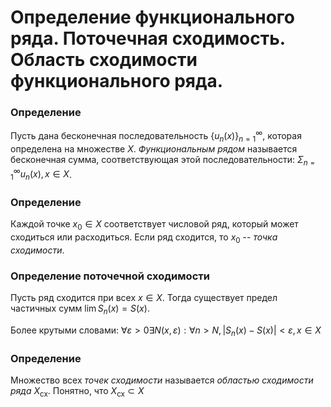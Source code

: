 # Определение функционального ряда. Поточечная сходимость. Область сходимости функционального ряда.

### Определение

Пусть дана бесконечная последовательность $\{u_n(x)\}_{n=1}^\infty$, которая
определена на множестве $X$. *Функциональным рядом* называется бесконечная
сумма, соответствующая этой последовательности:
$\Sigma_{n=1}^\infty u_n(x), x \in X$.

### Определение

Каждой точке $x_0 \in X$ соответствует числовой ряд, который может сходиться
или расходиться. Если ряд сходится, то $x_0$ -- *точка сходимости*.

### Определение поточечной сходимости

Пусть ряд сходится при всех $x \in X$. Тогда существует предел частичных сумм 
$\lim S_n(x) = S(x)$.

Более крутыми словами: $\forall \varepsilon > 0 \exists N(x, \varepsilon):
\forall n > N, |S_n(x) - S(x)| < \varepsilon, x \in X$

### Определение

Множество всех *точек сходимости* называется *областью сходимости ряда*
$X_{\text{сх}}$. Понятно, что $X_{\text{сх}} \subset X$

